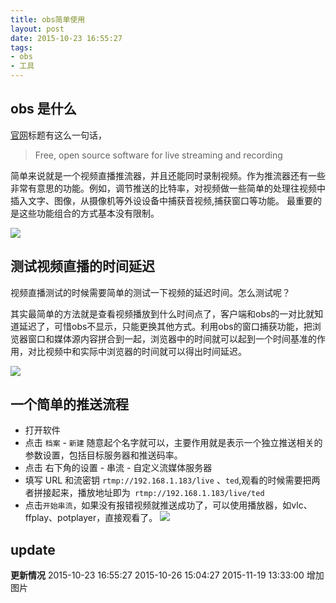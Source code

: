 ```yaml
---
title: obs简单使用
layout: post
date: 2015-10-23 16:55:27
tags:
- obs
- 工具
---
```



## obs 是什么

[官网](https://obsproject.com/)标题有这么一句话，

> Free, open source software for live streaming and recording

简单来说就是一个视频直播推流器，并且还能同时录制视频。作为推流器还有一些非常有意思的功能。例如，调节推送的比特率，对视频做一些简单的处理往视频中插入文字、图像，从摄像机等外设设备中捕获音视频,捕获窗口等功能。 最重要的是这些功能组合的方式基本没有限制。

![](/imgs/obs-use.png)

## 测试视频直播的时间延迟

视频直播测试的时候需要简单的测试一下视频的延迟时间。怎么测试呢？

其实最简单的方法就是查看视频播放到什么时间点了，客户端和obs的一对比就知道延迟了，可惜obs不显示，只能更换其他方式。利用obs的窗口捕获功能，把浏览器窗口和媒体源内容拼合到一起，浏览器中的时间就可以起到一个时间基准的作用，对比视频中和实际中浏览器的时间就可以得出时间延迟。

![](/imgs/obs-1.png)

## 一个简单的推送流程
- 打开软件
- 点击 `档案` - `新建`  随意起个名字就可以，主要作用就是表示一个独立推送相关的参数设置，包括目标服务器和推送码率。
- 点击 右下角的设置 - 串流 - 自定义流媒体服务器 
- 填写 URL 和流密钥 `rtmp://192.168.1.183/live` 、`ted`,观看的时候需要把两者拼接起来，播放地址即为` rtmp://192.168.1.183/live/ted`
- 点击`开始串流`，如果没有报错视频就推送成功了，可以使用播放器，如vlc、ffplay、potplayer，直接观看了。
![][obs-use]




## update

**更新情况**
2015-10-23 16:55:27
2015-10-26 15:04:27
2015-11-19 13:33:00  增加图片


[obs-use]: https://raw.githubusercontent.com/noname007/assets/master/obs-use.gif
